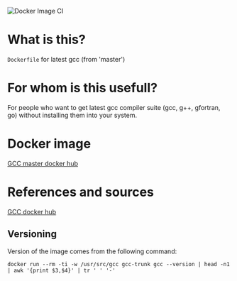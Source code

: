 ![Docker Image CI](https://github.com/AlexLeSang/docker-gcc-master/workflows/Docker%20Image%20CI/badge.svg?branch=master)

# What is this?
`Dockerfile` for latest gcc (from 'master')

# For whom is this usefull?
For people who want to get latest gcc compiler suite (gcc, g++, gfortran, go) without installing them into your system.

# Docker image
[GCC master docker hub](https://hub.docker.com/repository/docker/alexlesang/gcc-master) 

# References and sources
[GCC docker hub](https://hub.docker.com/_/gcc/) 

## Versioning
Version of the image comes from the following command:
```
docker run --rm -ti -w /usr/src/gcc gcc-trunk gcc --version | head -n1 | awk '{print $3,$4}' | tr ' ' '-'
```


